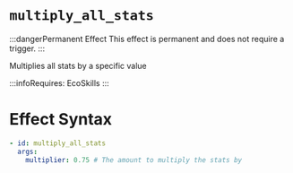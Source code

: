 # `multiply_all_stats`
:::dangerPermanent Effect
This effect is permanent and does not require a trigger.
:::

Multiplies all stats by a specific value

:::infoRequires:
EcoSkills
:::

# Effect Syntax
```yaml
- id: multiply_all_stats
  args:
    multiplier: 0.75 # The amount to multiply the stats by
```
